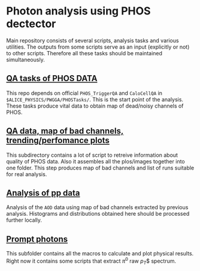 # Photon analysis using PHOS dectector
Main repository consists of several scripts, analysis tasks and various utilities. The outputs from some scripts serve as an input (explicitly or not) to other scripts. Therefore all these tasks should be maintained simultaneously.


[QA tasks of PHOS DATA](qa/)
----------------------------

This repo depends on official `PHOS_TriggerQA`  and `CaloCellQA` in  `$ALICE_PHYSICS/PWGGA/PHOSTasks/`.  This is the start point of the analysis.
These tasks produce vital data to obtain map of dead/noisy channels of PHOS.



[QA data, map of bad channels, trending/perfomance plots ](qa/results)
------------------------------------------------------------------------

This subdirectory contains a lot of script to retreive information about quality of PHOS data. Also it assembles all the plos/images together into one folder. This step produces map of bad channels and list of runs suitable for real analysis.


[Analysis of pp data](protons)
----------------------------------------------

Analysis of the `AOD` data using map of bad channels extracted by previous analysis. 
Histograms and distributions obtained here should be processed further locally.


[Prompt photons](pi0-spectrum)
--------------------------------

This subfolder contains all the macros to calculate and plot physical results.
Right now it contains some scripts that extract $\pi^{0}$ raw $p_T$$ spectrum.
